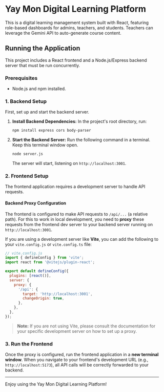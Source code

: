 # Yay Mon Digital Learning Platform

This is a digital learning management system built with React, featuring role-based dashboards for admins, teachers, and students. Teachers can leverage the Gemini API to auto-generate course content.

## Running the Application

This project includes a React frontend and a Node.js/Express backend server that must be run concurrently.

### Prerequisites

-   Node.js and npm installed.

### 1. Backend Setup

First, set up and start the backend server.

1.  **Install Backend Dependencies:**
    In the project's root directory, run:
    ```bash
    npm install express cors body-parser
    ```

2.  **Start the Backend Server:**
    Run the following command in a terminal. Keep this terminal window open.
    ```bash
    node server.js
    ```
    The server will start, listening on `http://localhost:3001`.

### 2. Frontend Setup

The frontend application requires a development server to handle API requests.

#### Backend Proxy Configuration

The frontend is configured to make API requests to `/api/...` (a relative path). For this to work in local development, you need to **proxy** these requests from the frontend dev server to your backend server running on `http://localhost:3001`.

If you are using a development server like **Vite**, you can add the following to your `vite.config.js` or `vite.config.ts` file:

```javascript
// vite.config.js
import { defineConfig } from 'vite';
import react from '@vitejs/plugin-react';

export default defineConfig({
  plugins: [react()],
  server: {
    proxy: {
      '/api': {
        target: 'http://localhost:3001',
        changeOrigin: true,
      },
    },
  },
});
```

> **Note:** If you are not using Vite, please consult the documentation for your specific development server on how to set up a proxy.

### 3. Run the Frontend

Once the proxy is configured, run the frontend application in a **new terminal window**. When you navigate to your frontend's development URL (e.g., `http://localhost:5173`), all API calls will be correctly forwarded to your backend.

---

Enjoy using the Yay Mon Digital Learning Platform!